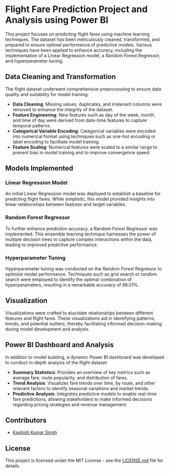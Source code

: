 # Flight Fare Prediction Project and Analysis using Power BI

This project focuses on predicting flight fares using machine learning techniques. The dataset has been meticulously cleaned, transformed, and prepared to ensure optimal performance of predictive models. Various techniques have been applied to enhance accuracy, including the implementation of a Linear Regression model, a Random Forest Regressor, and hyperparameter tuning.

## Data Cleaning and Transformation

The flight dataset underwent comprehensive preprocessing to ensure data quality and suitability for model training:

- **Data Cleaning**: Missing values, duplicates, and irrelevant columns were removed to enhance the integrity of the dataset.
- **Feature Engineering**: New features such as day of the week, month, and time of day were derived from date-time features to capture temporal patterns.
- **Categorical Variable Encoding**: Categorical variables were encoded into numerical format using techniques such as one-hot encoding or label encoding to facilitate model training.
- **Feature Scaling**: Numerical features were scaled to a similar range to prevent bias in model training and to improve convergence speed.

## Models Implemented

### Linear Regression Model

An initial Linear Regression model was deployed to establish a baseline for predicting flight fares. While simplistic, this model provided insights into linear relationships between features and target variables.

### Random Forest Regressor

To further enhance prediction accuracy, a Random Forest Regressor was implemented. This ensemble learning technique harnesses the power of multiple decision trees to capture complex interactions within the data, leading to improved predictive performance.

### Hyperparameter Tuning

Hyperparameter tuning was conducted on the Random Forest Regressor to optimize model performance. Techniques such as grid search or random search were employed to identify the optimal combination of hyperparameters, resulting in a remarkable accuracy of 88.01%.

## Visualization

Visualizations were crafted to elucidate relationships between different features and flight fares. These visualizations aid in identifying patterns, trends, and potential outliers, thereby facilitating informed decision-making during model development and analysis.

## Power BI Dashboard and Analysis

In addition to model building, a dynamic Power BI dashboard was developed to conduct in-depth analysis of the flight dataset:

- **Summary Statistics**: Provides an overview of key metrics such as average fare, route popularity, and distribution of fares.
- **Trend Analysis**: Visualizes fare trends over time, by route, and other relevant factors to identify seasonal variations and market trends.
- **Predictive Analysis**: Integrates predictive models to enable real-time fare predictions, allowing stakeholders to make informed decisions regarding pricing strategies and revenue management.


## Contributors

- [Kashish Kumar Singh](https://github.com/Sniperex)

## License

This project is licensed under the MIT License - see the [LICENSE.md](LICENSE.md) file for details.
